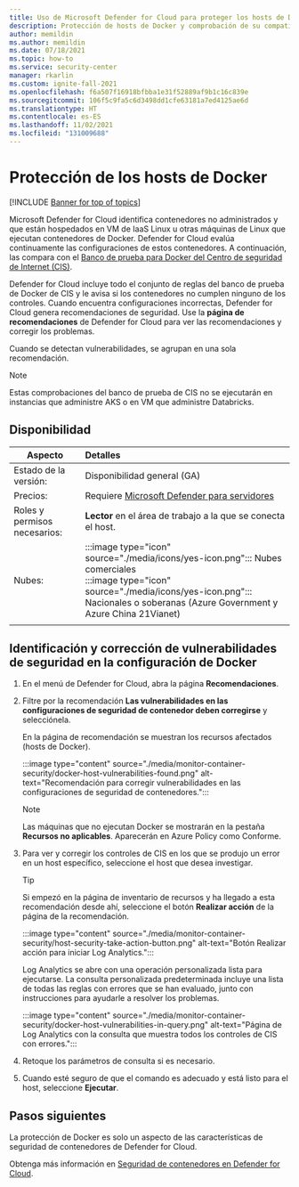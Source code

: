 ```yaml
---
title: Uso de Microsoft Defender for Cloud para proteger los hosts de Docker y proteger los contenedores
description: Protección de hosts de Docker y comprobación de su compatibilidad con el banco de pruebas de Docker de CIS.
author: memildin
ms.author: memildin
ms.date: 07/18/2021
ms.topic: how-to
ms.service: security-center
manager: rkarlin
ms.custom: ignite-fall-2021
ms.openlocfilehash: f6a507f16918bfbba1e31f52889af9b1c16c839e
ms.sourcegitcommit: 106f5c9fa5c6d3498dd1cfe63181a7ed4125ae6d
ms.translationtype: HT
ms.contentlocale: es-ES
ms.lasthandoff: 11/02/2021
ms.locfileid: "131009688"
---
```

# <a name="harden-your-docker-hosts"></a>Protección de los hosts de Docker

[!INCLUDE [Banner for top of topics](./includes/banner.md)]

Microsoft Defender for Cloud identifica contenedores no administrados y que están hospedados en VM de IaaS Linux u otras máquinas de Linux que ejecutan contenedores de Docker. Defender for Cloud evalúa continuamente las configuraciones de estos contenedores. A continuación, las compara con el [Banco de prueba para Docker del Centro de seguridad de Internet (CIS)](https://www.cisecurity.org/benchmark/docker/).

Defender for Cloud incluye todo el conjunto de reglas del banco de prueba de Docker de CIS y le avisa si los contenedores no cumplen ninguno de los controles. Cuando encuentra configuraciones incorrectas, Defender for Cloud genera recomendaciones de seguridad. Use la **página de recomendaciones** de Defender for Cloud para ver las recomendaciones y corregir los problemas.

Cuando se detectan vulnerabilidades, se agrupan en una sola recomendación.

>[!NOTE]
> Estas comprobaciones del banco de prueba de CIS no se ejecutarán en instancias que administre AKS o en VM que administre Databricks.

## <a name="availability"></a>Disponibilidad

|Aspecto|Detalles|
|----|:----|
|Estado de la versión:|Disponibilidad general (GA)|
|Precios:|Requiere [Microsoft Defender para servidores](defender-for-servers-introduction.md)|
|Roles y permisos necesarios:|**Lector** en el área de trabajo a la que se conecta el host.|
|Nubes:|:::image type="icon" source="./media/icons/yes-icon.png"::: Nubes comerciales<br>:::image type="icon" source="./media/icons/yes-icon.png"::: Nacionales o soberanas (Azure Government y Azure China 21Vianet)|
|||

## <a name="identify-and-remediate-security-vulnerabilities-in-your-docker-configuration"></a>Identificación y corrección de vulnerabilidades de seguridad en la configuración de Docker

1. En el menú de Defender for Cloud, abra la página **Recomendaciones**.

1. Filtre por la recomendación **Las vulnerabilidades en las configuraciones de seguridad de contenedor deben corregirse** y selecciónela.

    En la página de recomendación se muestran los recursos afectados (hosts de Docker). 

    :::image type="content" source="./media/monitor-container-security/docker-host-vulnerabilities-found.png" alt-text="Recomendación para corregir vulnerabilidades en las configuraciones de seguridad de contenedores.":::

    > [!NOTE]
    > Las máquinas que no ejecutan Docker se mostrarán en la pestaña **Recursos no aplicables**. Aparecerán en Azure Policy como Conforme. 

1. Para ver y corregir los controles de CIS en los que se produjo un error en un host específico, seleccione el host que desea investigar. 

    > [!TIP]
    > Si empezó en la página de inventario de recursos y ha llegado a esta recomendación desde ahí, seleccione el botón **Realizar acción** de la página de la recomendación.
    >
    > :::image type="content" source="./media/monitor-container-security/host-security-take-action-button.png" alt-text="Botón Realizar acción para iniciar Log Analytics.":::

    Log Analytics se abre con una operación personalizada lista para ejecutarse. La consulta personalizada predeterminada incluye una lista de todas las reglas con errores que se han evaluado, junto con instrucciones para ayudarle a resolver los problemas.

    :::image type="content" source="./media/monitor-container-security/docker-host-vulnerabilities-in-query.png" alt-text="Página de Log Analytics con la consulta que muestra todos los controles de CIS con errores.":::

1. Retoque los parámetros de consulta si es necesario.

1. Cuando esté seguro de que el comando es adecuado y está listo para el host, seleccione **Ejecutar**.


## <a name="next-steps"></a>Pasos siguientes

La protección de Docker es solo un aspecto de las características de seguridad de contenedores de Defender for Cloud. 

Obtenga más información en [Seguridad de contenedores en Defender for Cloud](container-security.md).
